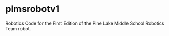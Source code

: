 # plmsrobotv1
Robotics Code for the First Edition of the Pine Lake Middle School Robotics Team robot.
